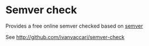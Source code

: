 # Semver check

Provides a free online semver checked based on [semver](https://www.npmjs.com/package/semver)

See http://github.com/ivanvaccari/semver-check